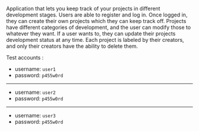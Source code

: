 Application that lets you keep track of your projects in different development stages.
Users are able to register and log in. Once logged in, they can create their own projects which they can keep track off. Projects have different categories of development, and the user can modify those to whatever they want. If a user wants to, they can update their projects development status at any time. Each project is labeled by their creators, and only their creators have the ability to delete them.

Test accounts :

- username: `user1`
- password: `p455w0rd`
----------------------------
- username: `user2`
- password: `p455w0rd`
----------------------------
- username: `user3`
- password: `p455w0rd`
